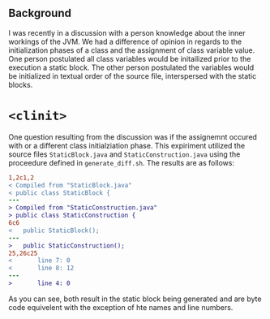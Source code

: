 ## Background
I was recently in a discussion with a person knowledge about the inner workings of the JVM.  We had a difference of opinion in regards to the initialization phases of a class and the assignment of class variable value.  One person postulated all class variables would be initailized prior to the execution a static block.  The other person postulated the variables would be initialized in textual order of the source file, interspersed with the static blocks.

# `<clinit>`
One question resulting from the discussion was if the assignemnt occured with <clinit> or a different class initialziation phase.  This expiriment utilized the source files `StaticBlock.java` and `StaticConstruction.java` using the proceedure defined in `generate_diff.sh`.  The results are as follows:

```diff
1,2c1,2
< Compiled from "StaticBlock.java"
< public class StaticBlock {
---
> Compiled from "StaticConstruction.java"
> public class StaticConstruction {
6c6
<   public StaticBlock();
---
>   public StaticConstruction();
25,26c25
<       line 7: 0
<       line 8: 12
---
>       line 4: 0
```

As you can see, both result in the <clinit> static block being generated and are byte code equivelent with the exception of hte names and line numbers.

